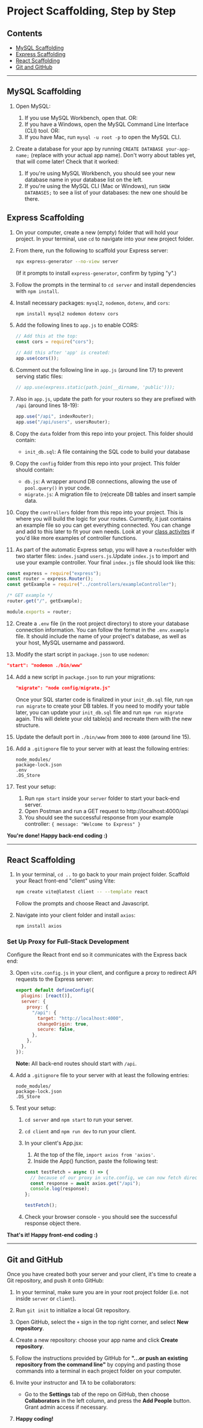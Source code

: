 # Project Scaffolding, Step by Step

## Contents

- [MySQL Scaffolding](#mysql-scaffolding)
- [Express Scaffolding](#express-scaffolding)
- [React Scaffolding](#react-scaffolding)
- [Git and GitHub](#git-and-github)

---

## MySQL Scaffolding

1. Open MySQL:

   1. If you use MySQL Workbench, open that. OR:
   2. If you have a Windows, open the MySQL Command Line Interface (CLI) tool. OR:
   3. If you have Mac, run `mysql -u root -p` to open the MySQL CLI.

2. Create a database for your app by running `CREATE DATABASE your-app-name;` (replace with your actual app name). Don't worry about tables yet, that will come later! Check that it worked:

   1. If you're using MySQL Workbench, you should see your new database name in your database list on the left.
   2. If you're using the MySQL CLI (Mac or Windows), run `SHOW DATABASES;` to see a list of your databases: the new one should be there.

## Express Scaffolding

1. On your computer, create a new (empty) folder that will hold your project. In your terminal, use `cd` to navigate into your new project folder.

2. From there, run the following to scaffold your Express server:

   ```bash
   npx express-generator --no-view server
   ```

   (If it prompts to install `express-generator`, confirm by typing "y".)

3. Follow the prompts in the terminal to `cd server` and install dependencies with `npm install`.

4. Install necessary packages: `mysql2`, `nodemon`, `dotenv`, and `cors`:

   ```bash
   npm install mysql2 nodemon dotenv cors
   ```

5. Add the following lines to `app.js` to enable CORS:

   ```javascript
   // Add this at the top:
   const cors = require("cors");

   // Add this after 'app' is created:
   app.use(cors());
   ```

6. Comment out the following line in `app.js` (around line 17) to prevent serving static files:

   ```javascript
   // app.use(express.static(path.join(__dirname, 'public')));
   ```

7. Also in `app.js`, update the path for your routers so they are prefixed with `/api` (around lines 18-19):

   ```javascript
   app.use("/api", indexRouter);
   app.use("/api/users", usersRouter);
   ```

8. Copy the `data` folder from this repo into your project. This folder should contain:

   - `init_db.sql`: A file containing the SQL code to build your database

9. Copy the `config` folder from this repo into your project. This folder should contain:

   - `db.js`: A wrapper around DB connections, allowing the use of `pool.query()` in your code.
   - `migrate.js`: A migration file to (re)create DB tables and insert sample data.

10. Copy the `controllers` folder from this repo into your project. This is where you will build the logic for your routes. Currently, it just contains an example file so you can get everything connected. You can change and add to this later to fit your own needs. Look at your [class activites](https://github.com/CodeOp-tech/fspt33-databases/) if you'd like more examples of controller functions.

11. As part of the automatic Express setup, you will have a `routes`folder with two starter files: `index.js`and `users.js`.Update `index.js` to import and use your example controller. Your final `index.js` file should look like this:

```javascript
const express = require("express");
const router = express.Router();
const getExample = require("../controllers/exampleController");

/* GET example */
router.get("/", getExample);

module.exports = router;
```

12. Create a `.env` file (in the root project directory) to store your database connection information. You can follow the format in the `.env.example` file. It should include the name of your project's database, as well as your host, MySQL username and password.

13. Modify the start script in `package.json` to use `nodemon`:

```json
"start": "nodemon ./bin/www"
```

14. Add a new script in `package.json` to run your migrations:

    ```json
    "migrate": "node config/migrate.js"
    ```

    Once your SQL starter code is finalized in your `init_db.sql` file, run `npm run migrate` to create your DB tables.
    If you need to modify your table later, you can update your `init_db.sql` file and run `npm run migrate` again. This will delete your old table(s) and recreate them with the new structure.

15. Update the default port in `./bin/www` from `3000` to `4000` (around line 15).

16. Add a `.gitignore` file to your server with at least the following entries:

    ```
    node_modules/
    package-lock.json
    .env
    .DS_Store
    ```

17. Test your setup:
    1. Run `npm start` inside your `server` folder to start your back-end server.
    2. Open Postman and run a GET request to http://localhost:4000/api
    3. You should see the successful response from your example controller: `{ message: "Welcome to Express" }`

**You're done! Happy back-end coding :)**

---

## React Scaffolding

1. In your terminal, `cd ..` to go back to your main project folder. Scaffold your React front-end "client" using Vite:

   ```bash
   npm create vite@latest client -- --template react
   ```

   Follow the prompts and choose React and Javascript.

2. Navigate into your client folder and install `axios`:
   ```bash
   npm install axios
   ```

### Set Up Proxy for Full-Stack Development

Configure the React front end so it communicates with the Express back end:

3. Open `vite.config.js` in your client, and configure a proxy to redirect API requests to the Express server:

   ```javascript
   export default defineConfig({
     plugins: [react()],
     server: {
       proxy: {
         "/api": {
           target: "http://localhost:4000",
           changeOrigin: true,
           secure: false,
         },
       },
     },
   });
   ```

   **Note:** All back-end routes should start with `/api`.

4. Add a `.gitignore` file to your server with at least the following entries:

   ```
   node_modules/
   package-lock.json
   .DS_Store
   ```

5. Test your setup:

   1. `cd server` and `npm start` to run your server.
   2. `cd client` and `npm run dev` to run your client.
   3. In your client's App.jsx:

      1. At the top of the file, `import axios from 'axios'`.
      2. Inside the App() function, paste the following test:

      ```javascript
      const testFetch = async () => {
        // because of our proxy in vite.config, we can now fetch directly to "/api"
        const response = await axios.get("/api");
        console.log(response);
      };

      testFetch();
      ```

   4. Check your browser console - you should see the successful response object there.

**That's it! Happy front-end coding :)**

---

## Git and GitHub

Once you have created both your server and your client, it's time to create a Git repository, and push it onto GitHub:

1. In your terminal, make sure you are in your root project folder (i.e. not inside `server` or `client`).

2. Run `git init` to initialize a local Git repository.

3. Open GitHub, select the `+` sign in the top right corner, and select **New repository**.

4. Create a new repository: choose your app name and click **Create repository**.

5. Follow the instructions provided by GitHub for **"...or push an existing repository from the command line"** by copying and pasting those commands into a terminal in each project folder on your computer.

6. Invite your instructor and TA to be collaborators:

   - Go to the **Settings** tab of the repo on GitHub, then choose **Collaborators** in the left column, and press the **Add People** button. Grant admin access if necessary.

7. **Happy coding!**
